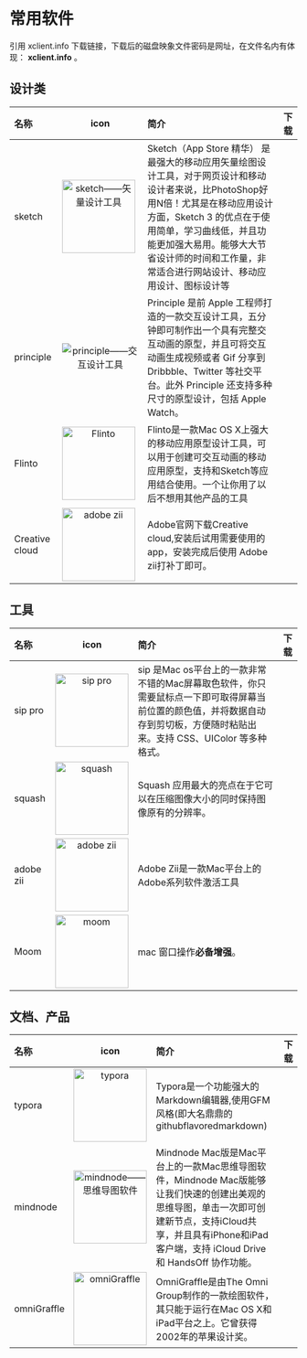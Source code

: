 # 常用软件

引用 xclient.info 下载链接，下载后的磁盘映象文件密码是网址，在文件名内有体现： **xclient.info** 。

## 设计类

 | 名称 | icon | 简介 | 下载  |
 | :- | :-: | :- | :-:  |
 | sketch | <img src="https://static.jovi.cc/8192c982-4245-e1b4-36a7-cfcaac406b33.png" alt="sketch——矢量设计工具" style="display:block;width:128px;"> | Sketch（App Store 精华） 是最强大的移动应用矢量绘图设计工具，对于网页设计和移动设计者来说，比PhotoShop好用N倍！尤其是在移动应用设计方面，Sketch 3 的优点在于使用简单，学习曲线低，并且功能更加强大易用。能够大大节省设计师的时间和工作量，非常适合进行网站设计、移动应用设计、图标设计等 | <a href="https://xclient.info/s/sketch.html"><i class="fa fa-download"></i></a> |
 | principle | <img src="https://static.jovi.cc/ffb905b2-82a3-70f8-88b0-dac177ec4c27.png" alt="principle——交互设计工具" style="display:block;width:１２８px;"> | Principle 是前 Apple 工程师打造的一款交互设计工具，五分钟即可制作出一个具有完整交互动画的原型，并且可将交互动画生成视频或者 Gif 分享到 Dribbble、Twitter 等社交平台。此外 Principle 还支持多种尺寸的原型设计，包括 Apple Watch。 | <a href="https://xclient.info/s/principle.html"><i class="fa fa-download"></i></a> |
 | Flinto | <img src="https://static.jovi.cc/6aabc7ac-d5e7-acda-05f1-4856faf0d89f.png" alt="Flinto" style="display:block;width:128px;"> | Flinto是一款Mac OS X上强大的移动应用原型设计工具，可以用于创建可交互动画的移动应用原型，支持和Sketch等应用结合使用。一个让你用了以后不想用其他产品的工具 | <a href="https://xclient.info/s/flinto.html"><i class="fa fa-download"></i></a> |
 | Creative cloud |  <img src="https://static.jovi.cc/28384fdb-2de2-304c-4fc5-e01981032d1f.png" alt="adobe zii" style="display:block;width:128px;">  | Adobe官网下载Creative cloud,安装后试用需要使用的app，安装完成后使用 Adobe zii打补丁即可。| <a href="https://creative.adobe.com/products/download/creative-cloud"><i class="fa fa-download"></i></a> |

## 工具

 | 名称 | icon | 简介 | 下载  |
 | :- | :-: | :- | :-:  |
 | sip pro | <img src="https://static.jovi.cc/b3de6576-92b2-024d-a644-524671266583.png" alt="sip pro" style="display:block;width:128px;"> | sip 是Mac os平台上的一款非常不错的Mac屏幕取色软件，你只需要鼠标点一下即可取得屏幕当前位置的颜色值，并将数据自动存到剪切板，方便随时粘贴出来。支持 CSS、UIColor 等多种格式。 | <a href="https://xclient.info/s/sip.html"><i class="fa fa-download"></i></a> |
 | squash | <img src="https://static.jovi.cc/69592000-6b1e-2030-452d-e04b451bf4ca.png" alt="squash" style="display:block;width:128px;"> | Squash 应用最大的亮点在于它可以在压缩图像大小的同时保持图像原有的分辨率。 | <a href="https://xclient.info/s/squash.html"><i class="fa fa-download"></i></a> |
 | adobe zii | <img src="https://static.jovi.cc/28384fdb-2de2-304c-4fc5-e01981032d1f.png" alt="adobe zii" style="display:block;width:128px;"> | Adobe Zii是一款Mac平台上的Adobe系列软件激活工具 | <a href="https://xclient.info/s/adobe-zii.html"><i class="fa fa-download"></i></a> |
 | Moom | <img src="https://static.jovi.cc/moom.png" alt="moom" style="display:block;width:128px;"> | mac 窗口操作**必备增强**。 | <a href="https://xclient.info/s/moom.html"><i class="fa fa-download"></i></a> |

## 文档、产品

 | 名称 | icon | 简介 | 下载  |
 | :- | :-: | :- | :-:  |
 | typora | <img src="https://static.jovi.cc/80369933-7b6c-a847-59ea-7a198416754d.png" alt="typora" style="display:block;width:128px;"> | Typora是一个功能强大的Markdown编辑器,使用GFM风格(即大名鼎鼎的githubflavoredmarkdown) | <a href="https://www.typora.io/"><i class="fa fa-download"></i></a> |
 | mindnode | <img src="https://static.jovi.cc/264bde5a-d298-128a-fc9a-40865b5dd616.png" alt="mindnode——思维导图软件" style="display:block;width:128px;"> | Mindnode Mac版是Mac平台上的一款Mac思维导图软件，Mindnode Mac版能够让我们快速的创建出美观的思维导图，单击一次即可创建新节点，支持iCloud共享，并且具有iPhone和iPad客户端，支持 iCloud Drive 和 HandsOff 协作功能。 | <a href="https://xclient.info/s/mind-node-pro.html"><i class="fa fa-download"></i></a> |
 | omniGraffle | <img src="https://static.jovi.cc/defef9ef-d287-0bab-fb02-effe8e9ae15e.png" alt="omniGraffle" style="display:block;width:128px;"> | OmniGraffle是由The Omni Group制作的一款绘图软件，其只能于运行在Mac OS X和iPad平台之上。它曾获得2002年的苹果设计奖。 | <a href="https://xclient.info/s/omnigraffle.html"><i class="fa fa-download"></i></a> |